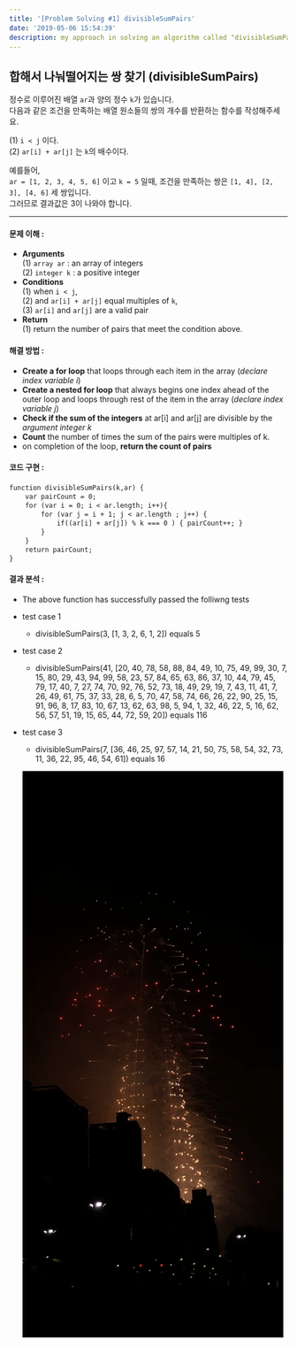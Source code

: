 ```yaml
---
title: '[Problem Solving #1] divisibleSumPairs'
date: '2019-05-06 15:54:39'
description: my approach in solving an algorithm called "divisibleSumPairs" using Javascript
---
```

## 합해서 나눠떨어지는 쌍 찾기 (divisibleSumPairs)

정수로 이루어진 배열 `ar`과 양의 정수 `k`가 있습니다.  
다음과 같은 조건을 만족하는 배열 원소들의 쌍의 개수를 반환하는 함수를 작성해주세요.  
  
(1) `i < j` 이다.  
(2) `ar[i] + ar[j]` 는 `k`의 배수이다.  

예를들어,  
`ar = [1, 2, 3, 4, 5, 6]` 이고 `k = 5` 일때, 조건을 만족하는 쌍은 `[1, 4], [2, 3], [4, 6]` 세 쌍입니다.  
그러므로 결과값은 3이 나와야 합니다.


---
#### 문제 이해 :
  *   **Arguments**  
  (1) `array ar` : an array of integers  
  (2) `integer k` : a positive integer  
  * **Conditions**  
  (1) when `i < j`,  
  (2) and `ar[i] + ar[j]` equal multiples of `k`,  
  (3) `ar[i]` and `ar[j]` are a valid pair
  * **Return**  
  (1) return the number of pairs that meet the condition above.

#### 해결 방법 :  
  * **Create a for loop** that loops through each item in the array (*declare index variable i*)
  * **Create a nested for loop** that always begins one index ahead of the outer loop and loops through rest of the item in the array (*declare index variable j*)
  * **Check if the sum of the integers** at ar[i] and ar[j] are divisible by the *argument integer k*
  * **Count** the number of times the sum of the pairs were multiples of k.  
  * on completion of the loop, **return the count of pairs**

#### 코드 구현 :  
  ~~~
  function divisibleSumPairs(k,ar) {
      var pairCount = 0;
      for (var i = 0; i < ar.length; i++){
          for (var j = i + 1; j < ar.length ; j++) {
              if((ar[i] + ar[j]) % k === 0 ) { pairCount++; }
          }
      }
      return pairCount;
  }  
  ~~~ 

#### 결과 분석 :  
  * The above function has successfully passed the folliwng tests
  * test case 1    
    * divisibleSumPairs(3, [1, 3, 2, 6, 1, 2]) equals 5
  * test case 2    
    * divisibleSumPairs(41, [20, 40, 78, 58, 88, 84, 49, 10, 75, 49, 99, 30, 7, 15, 80, 29, 43, 94, 99, 58, 23, 57, 84, 65, 63, 86, 37, 10, 44, 79, 45, 79, 17, 40, 7, 27, 74, 70, 92, 76, 52, 73, 18, 49, 29, 19, 7, 43, 11, 41, 7, 26, 49, 61, 75, 37, 33, 28, 6, 5, 70, 47, 58, 74, 66, 26, 22, 90, 25, 15, 91, 96, 8, 17, 83, 10, 67, 13, 62, 63, 98, 5, 94, 1, 32, 46, 22, 5, 16, 62, 56, 57, 51, 19, 15, 65, 44, 72, 59, 20]) equals 116
  * test case 3    
    * divisibleSumPairs(7, [36, 46, 25, 97, 57, 14, 21, 50, 75, 58, 54, 32, 73, 11, 36, 22, 95, 46, 54, 61]) equals 16

    ![fireworks at lotte world tower on May 5th, 2019](fireworksatlotteworldtower.png "The fireworks at Lotte WT")